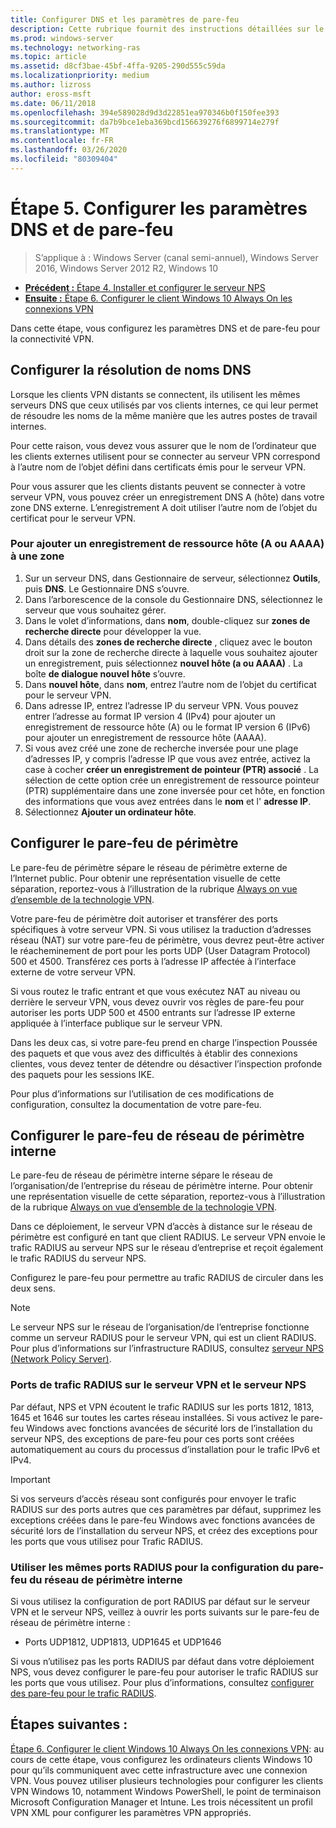 ```yaml
---
title: Configurer DNS et les paramètres de pare-feu
description: Cette rubrique fournit des instructions détaillées sur le déploiement de Always On VPN dans Windows Server 2016.
ms.prod: windows-server
ms.technology: networking-ras
ms.topic: article
ms.assetid: d8cf3bae-45bf-4ffa-9205-290d555c59da
ms.localizationpriority: medium
ms.author: lizross
author: eross-msft
ms.date: 06/11/2018
ms.openlocfilehash: 394e589028d9d3d22851ea970346b0f150fee393
ms.sourcegitcommit: da7b9bce1eba369bcd156639276f6899714e279f
ms.translationtype: MT
ms.contentlocale: fr-FR
ms.lasthandoff: 03/26/2020
ms.locfileid: "80309404"
---
```

# <a name="step-5-configure-dns-and-firewall-settings"></a>Étape 5. Configurer les paramètres DNS et de pare-feu

>S’applique à : Windows Server (canal semi-annuel), Windows Server 2016, Windows Server 2012 R2, Windows 10

- [**Précédent :** Étape 4. Installer et configurer le serveur NPS](vpn-deploy-nps.md)
- [**Ensuite :** Étape 6. Configurer le client Windows 10 Always On les connexions VPN](vpn-deploy-client-vpn-connections.md)

Dans cette étape, vous configurez les paramètres DNS et de pare-feu pour la connectivité VPN.

## <a name="configure-dns-name-resolution"></a>Configurer la résolution de noms DNS

Lorsque les clients VPN distants se connectent, ils utilisent les mêmes serveurs DNS que ceux utilisés par vos clients internes, ce qui leur permet de résoudre les noms de la même manière que les autres postes de travail internes.

Pour cette raison, vous devez vous assurer que le nom de l’ordinateur que les clients externes utilisent pour se connecter au serveur VPN correspond à l’autre nom de l’objet défini dans certificats émis pour le serveur VPN.

Pour vous assurer que les clients distants peuvent se connecter à votre serveur VPN, vous pouvez créer un enregistrement DNS A (hôte) dans votre zone DNS externe. L’enregistrement A doit utiliser l’autre nom de l’objet du certificat pour le serveur VPN.

### <a name="to-add-a-host-a-or-aaaa-resource-record-to-a-zone"></a>Pour ajouter un enregistrement de ressource hôte (A ou AAAA) à une zone

1. Sur un serveur DNS, dans Gestionnaire de serveur, sélectionnez **Outils**, puis **DNS**. Le Gestionnaire DNS s’ouvre.
2. Dans l’arborescence de la console du Gestionnaire DNS, sélectionnez le serveur que vous souhaitez gérer.
3. Dans le volet d’informations, dans **nom**, double-cliquez sur **zones de recherche directe** pour développer la vue.
4. Dans détails des **zones de recherche directe** , cliquez avec le bouton droit sur la zone de recherche directe à laquelle vous souhaitez ajouter un enregistrement, puis sélectionnez **nouvel hôte (a ou AAAA)** . La boîte **de dialogue nouvel hôte** s’ouvre.
5. Dans **nouvel hôte**, dans **nom**, entrez l’autre nom de l’objet du certificat pour le serveur VPN.
6. Dans adresse IP, entrez l’adresse IP du serveur VPN. Vous pouvez entrer l’adresse au format IP version 4 (IPv4) pour ajouter un enregistrement de ressource hôte (A) ou le format IP version 6 (IPv6) pour ajouter un enregistrement de ressource hôte (AAAA).
7. Si vous avez créé une zone de recherche inversée pour une plage d’adresses IP, y compris l’adresse IP que vous avez entrée, activez la case à cocher **créer un enregistrement de pointeur (PTR) associé** .  La sélection de cette option crée un enregistrement de ressource pointeur (PTR) supplémentaire dans une zone inversée pour cet hôte, en fonction des informations que vous avez entrées dans le **nom** et l' **adresse IP**.
8. Sélectionnez **Ajouter un ordinateur hôte**.

## <a name="configure-the-edge-firewall"></a>Configurer le pare-feu de périmètre

Le pare-feu de périmètre sépare le réseau de périmètre externe de l’Internet public. Pour obtenir une représentation visuelle de cette séparation, reportez-vous à l’illustration de la rubrique [Always on vue d’ensemble de la technologie VPN](../always-on-vpn-technology-overview.md).

Votre pare-feu de périmètre doit autoriser et transférer des ports spécifiques à votre serveur VPN. Si vous utilisez la traduction d’adresses réseau (NAT) sur votre pare-feu de périmètre, vous devrez peut-être activer le réacheminement de port pour les ports UDP (User Datagram Protocol) 500 et 4500. Transférez ces ports à l’adresse IP affectée à l’interface externe de votre serveur VPN.

Si vous routez le trafic entrant et que vous exécutez NAT au niveau ou derrière le serveur VPN, vous devez ouvrir vos règles de pare-feu pour autoriser les ports UDP 500 et 4500 entrants sur l’adresse IP externe appliquée à l’interface publique sur le serveur VPN.

Dans les deux cas, si votre pare-feu prend en charge l’inspection Poussée des paquets et que vous avez des difficultés à établir des connexions clientes, vous devez tenter de détendre ou désactiver l’inspection profonde des paquets pour les sessions IKE.

Pour plus d’informations sur l’utilisation de ces modifications de configuration, consultez la documentation de votre pare-feu.

## <a name="configure-the-internal-perimeter-network-firewall"></a>Configurer le pare-feu de réseau de périmètre interne

Le pare-feu de réseau de périmètre interne sépare le réseau de l’organisation/de l’entreprise du réseau de périmètre interne. Pour obtenir une représentation visuelle de cette séparation, reportez-vous à l’illustration de la rubrique [Always on vue d’ensemble de la technologie VPN](../always-on-vpn-technology-overview.md).

Dans ce déploiement, le serveur VPN d’accès à distance sur le réseau de périmètre est configuré en tant que client RADIUS.  Le serveur VPN envoie le trafic RADIUS au serveur NPS sur le réseau d’entreprise et reçoit également le trafic RADIUS du serveur NPS.

Configurez le pare-feu pour permettre au trafic RADIUS de circuler dans les deux sens.

>[!NOTE]
>Le serveur NPS sur le réseau de l’organisation/de l’entreprise fonctionne comme un serveur RADIUS pour le serveur VPN, qui est un client RADIUS. Pour plus d’informations sur l’infrastructure RADIUS, consultez [serveur NPS (Network Policy Server)](../../../../../networking/technologies/nps/nps-top.md).

### <a name="radius-traffic-ports-on-the-vpn-server-and-nps-server"></a>Ports de trafic RADIUS sur le serveur VPN et le serveur NPS

Par défaut, NPS et VPN écoutent le trafic RADIUS sur les ports 1812, 1813, 1645 et 1646 sur toutes les cartes réseau installées. Si vous activez le pare-feu Windows avec fonctions avancées de sécurité lors de l’installation du serveur NPS, des exceptions de pare-feu pour ces ports sont créées automatiquement au cours du processus d’installation pour le trafic IPv6 et IPv4.

>[!IMPORTANT]
>Si vos serveurs d’accès réseau sont configurés pour envoyer le trafic RADIUS sur des ports autres que ces paramètres par défaut, supprimez les exceptions créées dans le pare-feu Windows avec fonctions avancées de sécurité lors de l’installation du serveur NPS, et créez des exceptions pour les ports que vous utilisez pour Trafic RADIUS.

### <a name="use-the-same-radius-ports-for-the-internal-perimeter-network-firewall-configuration"></a>Utiliser les mêmes ports RADIUS pour la configuration du pare-feu du réseau de périmètre interne

Si vous utilisez la configuration de port RADIUS par défaut sur le serveur VPN et le serveur NPS, veillez à ouvrir les ports suivants sur le pare-feu de réseau de périmètre interne :

- Ports UDP1812, UDP1813, UDP1645 et UDP1646

Si vous n’utilisez pas les ports RADIUS par défaut dans votre déploiement NPS, vous devez configurer le pare-feu pour autoriser le trafic RADIUS sur les ports que vous utilisez. Pour plus d’informations, consultez [configurer des pare-feu pour le trafic RADIUS](../../../../../networking/technologies/nps/nps-firewalls-configure.md).

## <a name="next-steps"></a>Étapes suivantes :

[Étape 6. Configurer le client Windows 10 Always On les connexions VPN](vpn-deploy-client-vpn-connections.md): au cours de cette étape, vous configurez les ordinateurs clients Windows 10 pour qu’ils communiquent avec cette infrastructure avec une connexion VPN. Vous pouvez utiliser plusieurs technologies pour configurer les clients VPN Windows 10, notamment Windows PowerShell, le point de terminaison Microsoft Configuration Manager et Intune. Les trois nécessitent un profil VPN XML pour configurer les paramètres VPN appropriés.